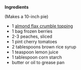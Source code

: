  __Ingredients__

(Makes a 10-inch pie)

- 1 [almond flax crumble topping](http://eastmeetskitchen.com/recipes/high-protein-almond-flax-crumble-topping.html)
- 1 bag frozen berries
- 2-3 peaches, sliced
- 1 pint cherry tomatoes 
- 2 tablespoons brown rice syrup
- 1 teaspoon lemon juice
- 1 tablespoon corn starch
- butter or oil to grease pan